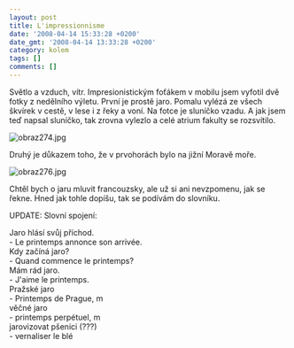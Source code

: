 ```yaml
---
layout: post
title: L'impressionnisme
date: '2008-04-14 15:33:28 +0200'
date_gmt: '2008-04-14 13:33:28 +0200'
category: kolem
tags: []
comments: []
---
```

<p>Světlo a vzduch, vítr. Impresionistickým foťákem v mobilu jsem vyfotil dvě fotky z nedělního výletu. První je prostě jaro. Pomalu vylézá ze všech škvírek v cestě, v lese i z řeky a voní. Na fotce je sluníčko vzadu. A jak jsem teď napsal sluníčko, tak zrovna vylezlo a celé atrium fakulty se rozsvítilo.</p>
<p><img src='%base_url%/assets/wp-uploads/2008/04/obraz274.jpg' alt='obraz274.jpg' /></p>
<p>Druhý je důkazem toho, že v prvohorách bylo na jižní Moravě moře.</p>
<p><img src='%base_url%/assets/wp-uploads/2008/04/obraz276.jpg' alt='obraz276.jpg' /></p>
<p>Chtěl bych o jaru mluvit francouzsky, ale už si ani nevzpomenu, jak se řekne. Hned jak tohle dopíšu, tak se podívám do slovníku.</p>
<p>UPDATE: Slovní spojení:</p>
<p>Jaro hlásí svůj příchod.<br />
 - Le printemps annonce son arrivée.<br />
Kdy začíná jaro?<br />
 - Quand commence le printemps?<br />
Mám rád jaro.<br />
 - J'aime le printemps.<br />
Pražské jaro<br />
 - Printemps de Prague, m<br />
věčné jaro<br />
 - printemps perpétuel, m<br />
jarovizovat pšenici (???)<br />
 - vernaliser le blé </p>
